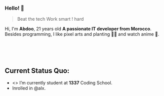 ### Hello! 👾

> Beat the tech
> Work smart ! hard

Hi, I'm **Abdoo**, 21 years old **A passionate IT developer from Morocco**. Besides programming, I like pixel arts and planting 🌱🌿 and watch anime 🍥.
</br>
</br>
</br>

     
</br>
   
## Current Status Quo:
     
* <> I’m currently student at **1337** Coding School.
*  Inrolled in @alx.

<!-- ![](./profile-3d-contrib/profile-green-animate.svg) -->

<!-- ![](https://github.com/BEPb/BEPb/blob/output/github-contribution-grid-snake.svg) --
